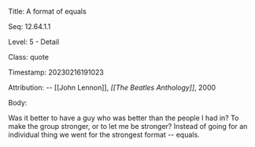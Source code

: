 Title:  A format of equals

Seq:    12.64.1.1

Level:  5 - Detail

Class:  quote

Timestamp: 20230216191023

Attribution: -- [[John Lennon]], *[[The Beatles Anthology]]*, 2000

Body:

Was it better to have a guy who was better than the people I had in? To make the group stronger, or to let me be stronger? Instead of going for an individual thing we went for the strongest format -- equals.

